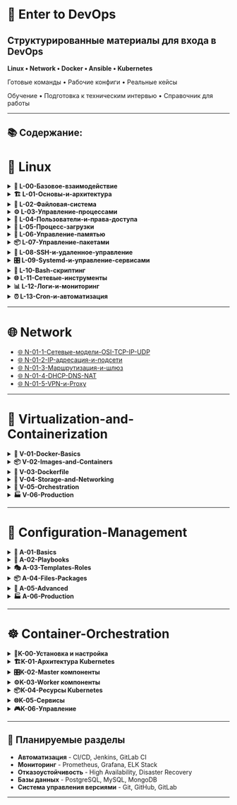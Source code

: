 # 🚀 Enter to DevOps

## Структурированные материалы для входа в DevOps

**Linux • Network • Docker • Ansible • Kubernetes**

Готовые команды • Рабочие конфиги • Реальные кейсы

Обучение • Подготовка к техническим интервью • Справочник для работы

---

## 📚 Содержание:

# 🐧 Linux

<details>
<summary><strong>🚀 L-00-Базовое-взаимодействие</strong></summary>

- [L-00-1-Командная-оболочка](01-Linux/L-00-Базовое-взаимодействие/L-00-1-Командная-оболочка.md)
- [L-00-2-Управление-файлами-sudo-touch-mkdir-cp-mv-rm](01-Linux/L-00-Базовое-взаимодействие/L-00-2-Управление-файлами-sudo-touch-mkdir-cp-mv-rm.md)
- [L-00-3-Просмотр-и-редактирование-файлов-cat-nano-vim](01-Linux/L-00-Базовое-взаимодействие/L-00-3-Просмотр-и-редактирование-файлов-cat-nano-vim.md)
- [L-00-4-Поиск-и-анализ-файлов-и-текста-find-grep-awk-sed-wc-head-tail](01-Linux/L-00-Базовое-взаимодействие/L-00-4-Поиск-и-анализ-файлов-и-текста-find-grep-awk-sed-wc-head-tail.md)

</details>

<details>
<summary><strong>🏗️ L-01-Основы-и-архитектура</strong></summary>

- [L-01-1-История-и-философия](01-Linux/L-01-Основы-и-архитектура/L-01-1-История-и-философия.md)
- [L-01-2-Архитектура-Linux](01-Linux/L-01-Основы-и-архитектура/L-01-2-Архитектура-Linux.md)
- [L-01-3-Системные-вызовы-syscalls](01-Linux/L-01-Основы-и-архитектура/L-01-3-Системные-вызовы-syscalls.md)
- [L-01-4-Модули-ядра](01-Linux/L-01-Основы-и-архитектура/L-01-4-Модули-ядра.md)

</details>

<details>
<summary><strong>📁 L-02-Файловая-система</strong></summary>

- [L-02-1-Структура-директорий-FHS](01-Linux/L-02-Файловая-система/L-02-1-Структура-директорий-FHS.md)
- [L-02-2-Inodes-и-метаданные](01-Linux/L-02-Файловая-система/L-02-2-Inodes-и-метаданные.md)
- [L-02-3-Жесткие-и-символьные-ссылки](01-Linux/L-02-Файловая-система/L-02-3-Жесткие-и-символьные-ссылки.md)
- [L-02-4-Виртуальные-файловые-системы](01-Linux/L-02-Файловая-система/L-02-4-Виртуальные-файловые-системы.md)

</details>

<details>
<summary><strong>⚙️ L-03-Управление-процессами</strong></summary>

- [L-03-1-Процессы-и-их-атрибуты](01-Linux/L-03-Управление-процессами/L-03-1-Процессы-и-их-атрибуты.md)
- [L-03-2-Сигналы-Signals](01-Linux/L-03-Управление-процессами/L-03-2-Сигналы-Signals.md)
- [L-03-3-Перенаправление-ввода-вывода](01-Linux/L-03-Управление-процессами/L-03-3-Перенаправление-ввода-вывода.md)

</details>

<details>
<summary><strong>👥 L-04-Пользователи-и-права-доступа</strong></summary>

- [L-04-1-Пользователи-и-группы](01-Linux/L-04-Пользователи-и-права-доступа/L-04-1-Пользователи-и-группы.md)
- [L-04-2-Общие-принципы-прав](01-Linux/L-04-Пользователи-и-права-доступа/L-04-2-Общие-принципы-прав.md)
- [L-04-3-Символьная-и-числовая-форма](01-Linux/L-04-Пользователи-и-права-доступа/L-04-3-Символьная-и-числовая-форма.md)
- [L-04-4-Команда-chmod](01-Linux/L-04-Пользователи-и-права-доступа/L-04-4-Команда-chmod.md)
- [L-04-5-Команда-chown](01-Linux/L-04-Пользователи-и-права-доступа/L-04-5-Команда-chown.md)
- [L-04-6-Команда-chgrp](01-Linux/L-04-Пользователи-и-права-доступа/L-04-6-Команда-chgrp.md)
- [L-04-7-Права-для-директорий](01-Linux/L-04-Пользователи-и-права-доступа/L-04-7-Права-для-директорий.md)
- [L-04-8-SUID-SGID-Sticky-Bit](01-Linux/L-04-Пользователи-и-права-доступа/L-04-8-SUID-SGID-Sticky-Bit.md)
- [L-04-9-umask](01-Linux/L-04-Пользователи-и-права-доступа/L-04-9-umask.md)

</details>

<details>
<summary><strong>🔄 L-05-Процесс-загрузки</strong></summary>

- [L-05-0-Процесс-загрузки](01-Linux/L-05-Процесс-загрузки/L-05-0-Процесс-загрузки.md)
- [L-05-1-BIOS-UEFI-и-MBR-GPT](01-Linux/L-05-Процесс-загрузки/L-05-1-BIOS-UEFI-и-MBR-GPT.md)
- [L-05-2-Загрузчики-GRUB2](01-Linux/L-05-Процесс-загрузки/L-05-2-Загрузчики-GRUB2.md)
- [L-05-3-Ядро-и-initramfs](01-Linux/L-05-Процесс-загрузки/L-05-3-Ядро-и-initramfs.md)
- [L-05-4-Systemd-и-цели-targets](01-Linux/L-05-Процесс-загрузки/L-05-4-Systemd-и-цели-targets.md)

</details>

<details>
<summary><strong>💾 L-06-Управление-памятью</strong></summary>

- [L-06-1-Виртуальная-память](01-Linux/L-06-Управление-памятью/L-06-1-Виртуальная-память.md)
- [L-06-2-Кэши-памяти-LTB-MMU](01-Linux/L-06-Управление-памятью/L-06-2-Кэши-памяти-LTB-MMU.md)
- [L-06-3-SWAP](01-Linux/L-06-Управление-памятью/L-06-3-SWAP.md)
- [L-06-4-Swappines](01-Linux/L-06-Управление-памятью/L-06-4-Swappines.md)
- [L-06-5-OOM-Killer](01-Linux/L-06-Управление-памятью/L-06-5-OOM-Killer.md)
- [L-06-6-Мониторинг-памяти](01-Linux/L-06-Управление-памятью/L-06-6-Мониторинг-памяти.md)

</details>

<details>
<summary><strong>📦 L-07-Управление-пакетами</strong></summary>

- [L-07-1-Основы-пакетных-менеджеров](01-Linux/L-07-Управление-пакетами/L-07-1-Основы-пакетных-менеджеров.md)
- [L-07-2-Установка-и-обновление](01-Linux/L-07-Управление-пакетами/L-07-2-Установка-и-обновление.md)
- [L-07-3-Репозитории](01-Linux/L-07-Управление-пакетами/L-07-3-Репозитории.md)

</details>

<details>
<summary><strong>🔐 L-08-SSH-и-удаленное-управление</strong></summary>

- [L-08-1-Основы-SSH](01-Linux/L-08-SSH-и-удаленное-управление/L-08-1-Основы-SSH.md)
- [L-08-2-SSH-ключи](01-Linux/L-08-SSH-и-удаленное-управление/L-08-2-SSH-ключи.md)
- [L-08-3-Продвинутое-использование](01-Linux/L-08-SSH-и-удаленное-управление/L-08-3-Продвинутое-использование.md)
- [L-08-4-Безопасность](01-Linux/L-08-SSH-и-удаленное-управление/L-08-4-Безопасность.md)

</details>

<details>
<summary><strong>🎛️ L-09-Systemd-и-управление-сервисами</strong></summary>

- [L-09-1-Основы-Systemd](01-Linux/L-09-Systemd-и-управление-сервисами/L-09-1-Основы-Systemd.md)
- [L-09-2-Создание-сервисов](01-Linux/L-09-Systemd-и-управление-сервисами/L-09-2-Создание-сервисов.md)
- [L-09-3-Journalctl](01-Linux/L-09-Systemd-и-управление-сервисами/L-09-3-Journalctl.md)

</details>

<details>
<summary><strong>📜 L-10-Bash-скриптинг</strong></summary>

- [L-10-1-Основы-Bash](01-Linux/L-10-Bash-скриптинг/L-10-1-Основы-Bash.md)
- [L-10-2-Условия-и-циклы](01-Linux/L-10-Bash-скриптинг/L-10-2-Условия-и-циклы.md)
- [L-10-3-Функции](01-Linux/L-10-Bash-скриптинг/L-10-3-Функции.md)
- [L-10-4-Практические-примеры](01-Linux/L-10-Bash-скриптинг/L-10-4-Практические-примеры.md)

</details>

<details>
<summary><strong>🌐 L-11-Сетевые-инструменты</strong></summary>

- [L-11-1-Базовые-сетевые-команды](01-Linux/L-11-Сетевые-инструменты/L-11-1-Базовые-сетевые-команды.md)
- [L-11-2-Диагностика-сети](01-Linux/L-11-Сетевые-инструменты/L-11-2-Диагностика-сети.md)
- [L-11-3-Firewall-и-безопасность](01-Linux/L-11-Сетевые-инструменты/L-11-3-Firewall-и-безопасность.md)

</details>

<details>
<summary><strong>📊 L-12-Логи-и-мониторинг</strong></summary>

- [L-12-1-Системные-логи](01-Linux/L-12-Логи-и-мониторинг/L-12-1-Системные-логи.md)
- [L-12-2-Мониторинг-системы](01-Linux/L-12-Логи-и-мониторинг/L-12-2-Мониторинг-системы.md)
- [L-12-3-Troubleshooting](01-Linux/L-12-Логи-и-мониторинг/L-12-3-Troubleshooting.md)

</details>

<details>
<summary><strong>⏰ L-13-Cron-и-автоматизация</strong></summary>

- [L-13-1-Crontab](01-Linux/L-13-Cron-и-автоматизация/L-13-1-Crontab.md)
- [L-13-2-Systemd-Timers](01-Linux/L-13-Cron-и-автоматизация/L-13-2-Systemd-Timers.md)
- [L-13-3-At-команды](01-Linux/L-13-Cron-и-автоматизация/L-13-3-At-команды.md)

</details>

---

# 🌐 Network

- [🌐 N-01-1-Сетевые-модели-OSI-TCP-IP-UDP](02-Network/N-01-1-Сетевые-модели-OSI-TCP-IP-UDP.md)
- [🌐 N-01-2-IP-адресация-и-подсети](02-Network/N-01-2-IP-адресация-и-подсети.md)
- [🌐 N-01-3-Маршрутизация-и-шлюз](02-Network/N-01-3-Маршрутизация-и-шлюз.md)
- [🌐 N-01-4-DHCP-DNS-NAT](02-Network/N-01-4-DHCP-DNS-NAT.md)
- [🌐 N-01-5-VPN-и-Proxy](02-Network/N-01-5-VPN-и-Proxy.md)

---

# 🐳 Virtualization-and-Containerization

<details>
<summary><strong>🚀 V-01-Docker-Basics</strong></summary>

- [V-01-0-Установка-Docker](03-Virtualization-and-Containerization/V-01-Docker-Basics/V-01-0-Установка-Docker.md)
- [V-01-1-Основы-контейнеризации](03-Virtualization-and-Containerization/V-01-Docker-Basics/V-01-1-Основы-контейнеризации.md)

</details>

<details>
<summary><strong>📦 V-02-Images-and-Containers</strong></summary>

- [V-02-1-Docker-Images](03-Virtualization-and-Containerization/V-02-Images-and-Containers/V-02-1-Docker-Images.md)
- [V-02-2-Docker-Containers](03-Virtualization-and-Containerization/V-02-Images-and-Containers/V-02-2-Docker-Containers.md)

</details>

<details>
<summary><strong>📝 V-03-Dockerfile</strong></summary>

- [V-03-1-Dockerfile-Основы](03-Virtualization-and-Containerization/V-03-Dockerfile/V-03-1-Dockerfile-Основы.md)
- [V-03-2-Dockerfile-Практика](03-Virtualization-and-Containerization/V-03-Dockerfile/V-03-2-Dockerfile-Практика.md)

</details>

<details>
<summary><strong>💾 V-04-Storage-and-Networking</strong></summary>

- [V-04-1-Docker-Volumes](03-Virtualization-and-Containerization/V-04-Storage-and-Networking/V-04-1-Docker-Volumes.md)
- [V-04-2-Docker-Networking](03-Virtualization-and-Containerization/V-04-Storage-and-Networking/V-04-2-Docker-Networking.md)

</details>

<details>
<summary><strong>🎼 V-05-Orchestration</strong></summary>

- [V-05-1-Docker-Compose](03-Virtualization-and-Containerization/V-05-Orchestration/V-05-1-Docker-Compose.md)
- [V-05-2-Docker-Swarm](03-Virtualization-and-Containerization/V-05-Orchestration/V-05-2-Docker-Swarm.md)

</details>

<details>
<summary><strong>🏭 V-06-Production</strong></summary>

- [V-06-1-Docker-безопасность](03-Virtualization-and-Containerization/V-06-Production/V-06-1-Docker-безопасность.md)
- [V-06-2-Мониторинг-и-логи](03-Virtualization-and-Containerization/V-06-Production/V-06-2-Мониторинг-и-логи.md)
- [V-06-3-Portainer](03-Virtualization-and-Containerization/V-06-Production/V-06-3-Portainer.md)
- [V-06-4-Итоговый-проект](03-Virtualization-and-Containerization/V-06-Production/V-06-4-Итоговый-проект.md)
- [V-06-5-Best-Practices](03-Virtualization-and-Containerization/V-06-Production/V-06-5-Best-Practices.md)

</details>

---

# 🔧 Configuration-Management

<details>
<summary><strong>🚀 A-01-Basics</strong></summary>

- [A-01-0-Введение-в-Ansible](04-Configuration-Management/A-01-Basics/A-01-0-Введение-в-Ansible.md)
- [A-01-1-Установка-и-базовая-настройка](04-Configuration-Management/A-01-Basics/A-01-1-Установка-и-базовая-настройка.md)
- [A-01-2-Ansible-архитектура-и-инвентарь](04-Configuration-Management/A-01-Basics/A-01-2-Ansible-архитектура-и-инвентарь.md)

</details>

<details>
<summary><strong>📖 A-02-Playbooks</strong></summary>

- [A-02-1-Ad-Hoc-команды](04-Configuration-Management/A-02-Playbooks/A-02-1-Ad-Hoc-команды.md)
- [A-02-2-Playbook-основы](04-Configuration-Management/A-02-Playbooks/A-02-2-Playbook-основы.md)
- [A-02-3-Переменные-и-факты](04-Configuration-Management/A-02-Playbooks/A-02-3-Переменные-и-факты.md)
- [A-02-4-Условия-и-циклы](04-Configuration-Management/A-02-Playbooks/A-02-4-Условия-и-циклы.md)

</details>

<details>
<summary><strong>🎭 A-03-Templates-Roles</strong></summary>

- [A-03-1-Шаблоны-Template](04-Configuration-Management/A-03-Templates-Roles/A-03-1-Шаблоны-Template.md)
- [A-03-2-Роли-Roles](04-Configuration-Management/A-03-Templates-Roles/A-03-2-Роли-Roles.md)
- [A-03-3-Хендлеры-и-обработка-ошибок](04-Configuration-Management/A-03-Templates-Roles/A-03-3-Хендлеры-и-обработка-ошибок.md)

</details>

<details>
<summary><strong>📦 A-04-Files-Packages</strong></summary>

- [A-04-1-Работа-с-файлами-и-пакетами](04-Configuration-Management/A-04-Files-Packages/A-04-1-Работа-с-файлами-и-пакетами.md)
- [A-04-2-Ansible-Vault-безопасность](04-Configuration-Management/A-04-Files-Packages/A-04-2-Ansible-Vault-безопасность.md)

</details>

<details>
<summary><strong>🔬 A-05-Advanced</strong></summary>

- [A-05-1-Динамический-инвентарь](04-Configuration-Management/A-05-Advanced/A-05-1-Динамический-инвентарь.md)
- [A-05-2-Модули-для-облаков-AWS-GCP-Azure](04-Configuration-Management/A-05-Advanced/A-05-2-Модули-для-облаков-AWS-GCP-Azure.md)
- [A-05-3-Docker-и-Ansible](04-Configuration-Management/A-05-Advanced/A-05-3-Docker-и-Ansible.md)

</details>

<details>
<summary><strong>🏭 A-06-Production</strong></summary>

- [A-06-1-Тестирование-и-best-practices](04-Configuration-Management/A-06-Production/A-06-1-Тестирование-и-best-practices.md)
- [A-06-2-Итоговый-проект](04-Configuration-Management/A-06-Production/A-06-2-Итоговый-проект.md)

</details>

---

# ☸️ Container-Orchestration

<details>
<summary><strong>🔧K-00-Установка и настройка</strong></summary>

- [K-00-0-Setup-Kubernetes](05-Container-Orchestration/K-00-Установка-и-настройка/K-00-0-Setup-Kubernetes.md)

</details>

<details>
<summary><strong>🏗️K-01-Архитектура Kubernetes</strong></summary>

- [K-01-1-Architecture-Kubernetes](05-Container-Orchestration/K-01-Архитектура-Kubernetes/K-01-1-Architecture-Kubernetes.md)
- [K-01-2-Component-Container-Runtime](05-Container-Orchestration/K-01-Архитектура-Kubernetes/K-01-2-Component-Container-Runtime.md)

</details>

<details>
<summary><strong>🎛️K-02-Master компоненты</strong></summary>

- [K-02-1-Master-Component-ETCD](05-Container-Orchestration/K-02-Master-компоненты/K-02-1-Master-Component-ETCD.md)
- [K-02-2-Master-Component-Kube-API-Server](05-Container-Orchestration/K-02-Master-компоненты/K-02-2-Master-Component-Kube-API-Server.md)
- [K-02-3-Master-Component-Kube-Controller-Manager](05-Container-Orchestration/K-02-Master-компоненты/K-02-3-Master-Component-Kube-Controller-Manager.md)
- [K-02-4-Master-Component-Kube-Scheduler](05-Container-Orchestration/K-02-Master-компоненты/K-02-4-Master-Component-Kube-Scheduler.md)

</details>

<details>
<summary><strong>⚙️K-03-Worker компоненты</strong></summary>

- [K-03-1-Worker-Component-Kubelet](05-Container-Orchestration/K-03-Worker-компоненты/K-03-1-Worker-Component-Kubelet.md)
- [K-03-2-Worker-Component-Kube-Proxy](05-Container-Orchestration/K-03-Worker-компоненты/K-03-2-Worker-Component-Kube-Proxy.md)

</details>

<details>
<summary><strong>📦K-04-Ресурсы Kubernetes</strong></summary>

- [K-04-1-Resource-Pods](05-Container-Orchestration/K-04-Ресурсы-Kubernetes/K-04-1-Resource-Pods.md)
- [K-04-2-Resource-Kubernetes-YAML](05-Container-Orchestration/K-04-Ресурсы-Kubernetes/K-04-2-Resource-Kubernetes-YAML.md)
- [K-04-3-Controller-ReplicaSet](05-Container-Orchestration/K-04-Ресурсы-Kubernetes/K-04-3-Controller-ReplicaSet.md)
- [K-04-4-Controller-Deployments](05-Container-Orchestration/K-04-Ресурсы-Kubernetes/K-04-4-Controller-Deployments.md)
- [K-04-5-Resource-Namespaces](05-Container-Orchestration/K-04-Ресурсы-Kubernetes/K-04-5-Resource-Namespaces.md)

</details>

<details>
<summary><strong>🌐K-05-Сервисы</strong></summary>

- [K-05-1-Services-NodePort](05-Container-Orchestration/K-05-Сервисы/K-05-1-Services-NodePort.md)
- [K-05-2-Services-ClusterIP](05-Container-Orchestration/K-05-Сервисы/K-05-2-Services-ClusterIP.md)
- [K-05-3-Services-Load-Balancer](05-Container-Orchestration/K-05-Сервисы/K-05-3-Services-Load-Balancer.md)

</details>

<details>
<summary><strong>🎮K-06-Управление</strong></summary>

- [K-06-1-Imperative-Declarative](05-Container-Orchestration/K-06-Управление/K-06-1-Imperative-Declarative.md)
- [K-06-2-kubectl-apply](05-Container-Orchestration/K-06-Управление/K-06-2-kubectl-apply.md)

</details>

---

## 🎯 Планируемые разделы

- **Автоматизация** - CI/CD, Jenkins, GitLab CI
- **Мониторинг** - Prometheus, Grafana, ELK Stack
- **Отказоустойчивость** - High Availability, Disaster Recovery
- **Базы данных** - PostgreSQL, MySQL, MongoDB
- **Система управления версиями** - Git, GitHub, GitLab

---